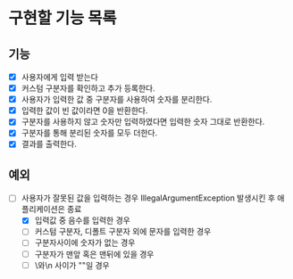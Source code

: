 # 구현할 기능 목록
## 기능
- [x]  사용자에게 입력 받는다
- [x]  커스텀 구분자를 확인하고 추가 등록한다.
- [x]  사용자가 입력한 값 중 구분자를 사용하여 숫자를 분리한다.
- [x]  입력한 값이 빈 값이라면 0을 반환한다.
- [x]  구분자를 사용하지 않고 숫자만 입력하였다면 입력한 숫자 그대로 반환한다.
- [x]  구분자를 통해 분리된 숫자를 모두 더한다.
- [x]  결과를 출력한다.

## 예외
- [ ] 사용자가 잘못된 값을 입력하는 경우 IllegalArgumentException 발생시킨 후 애플리케이션은 종료
    - [x] 입력값 중 음수를 입력한 경우
    - [ ] 커스텀 구분자, 디폴트 구분자 외에 문자를 입력한 경우
    - [ ] 구분자사이에 숫자가 없는 경우
    - [ ] 구분자가 맨앞 혹은 맨뒤에 있을 경우
    - [ ] \\와\n 사이가 ""일 경우
